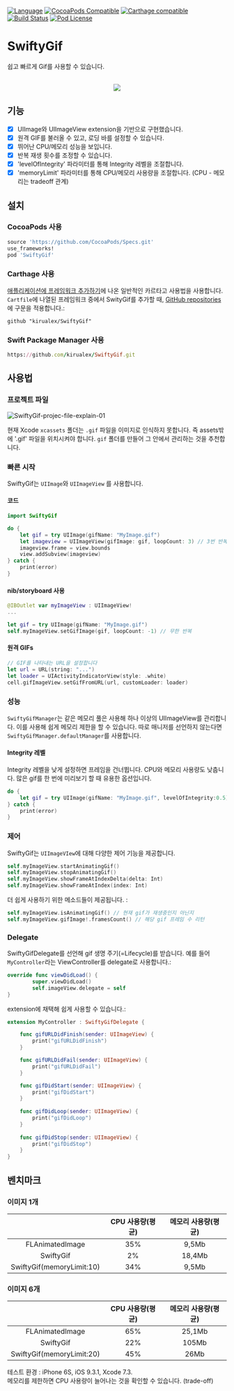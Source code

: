 [![Language](https://img.shields.io/badge/swift-5.0-blue.svg)](http://swift.org)
[![CocoaPods Compatible](https://img.shields.io/cocoapods/v/SwiftyGif.svg)](https://img.shields.io/cocoapods/v/SwiftyGif.svg)
[![Carthage compatible](https://img.shields.io/badge/Carthage-compatible-4BC51D.svg?style=flat)](https://github.com/Carthage/Carthage)
[![Build Status](https://travis-ci.org/kirualex/SwiftyGif.svg?branch=master)](https://travis-ci.org/kirualex/SwiftyGif)
[![Pod License](http://img.shields.io/cocoapods/l/SDWebImage.svg?style=flat)](https://raw.githubusercontent.com/kirualex/SwiftyGif/master/LICENSE)

# SwiftyGif
쉽고 빠르게 Gif를 사용할 수 있습니다.

<p align="center">
    </br>
    <img src="https://github.com/kirualex/SwiftyGif/blob/master/example.gif" align="center" />
</p>

## 기능
- [x] UIImage와 UIImageView extension을 기반으로 구현했습니다.
- [x] 원격 GIF를 불러올 수 있고, 로딩 바를 설정할 수 있습니다.
- [x] 뛰어난 CPU/메모리 성능을 보입니다.
- [x] 반복 재생 횟수를 조정할 수 있습니다.
- [x] 'levelOfIntegrity' 파라미터를 통해 Integrity 레벨을 조절합니다.
- [x] 'memoryLimit' 파라미터를 통해 CPU/메모리 사용량을 조절합니다. (CPU - 메모리는 tradeoff 관계)

## 설치

### CocoaPods 사용
```ruby
source 'https://github.com/CocoaPods/Specs.git'
use_frameworks!
pod 'SwiftyGif'
```

### Carthage 사용
[애플리케이션에 프레임워크 추가하기](https://github.com/Carthage/Carthage#adding-frameworks-to-an-application)에 나온 일반적인 카르타고 사용법을 사용합니다.
`Cartfile`에 나열된 프레임워크 중에서 SwityGif를 추가할 때, [GitHub repositories](https://github.com/Carthage/Carthage/blob/master/Documentation/Artifacts.md#github-repositories)에 구문을 적용합니다.:

```
github "kirualex/SwiftyGif"
```

### Swift Package Manager 사용
```ruby
https://github.com/kirualex/SwiftyGif.git
```

## 사용법

### 프로젝트 파일  
![SwiftyGif-projec-file-explain-01](https://user-images.githubusercontent.com/71776532/217253981-af6ffca3-12d7-4978-8487-44779b59324a.png)

현재 Xcode `xcassets` 폴더는 `.gif` 파일을 이미지로 인식하지 못합니다. 즉 assets밖에 '.gif' 파일을 위치시켜야 합니다. `gif` 폴더를 만들어 그 안에서 관리하는 것을 추천합니다.

### 빠른 시작

SwiftyGif는 `UIImage`와 `UIImageView` 를 사용합니다.

#### 코드

```swift
import SwiftyGif

do {
    let gif = try UIImage(gifName: "MyImage.gif")
    let imageview = UIImageView(gifImage: gif, loopCount: 3) // 3번 반복
    imageview.frame = view.bounds
    view.addSubview(imageview)
} catch {
    print(error)
}
```

#### nib/storyboard 사용

```swift
@IBOutlet var myImageView : UIImageView!
...

let gif = try UIImage(gifName: "MyImage.gif")
self.myImageView.setGifImage(gif, loopCount: -1) // 무한 반복
```

#### 원격 GIFs

```swift
// GIF를 나타내는 URL을 설정합니다
let url = URL(string: "...")
let loader = UIActivityIndicatorView(style: .white)
cell.gifImageView.setGifFromURL(url, customLoader: loader)
```

### 성능
`SwiftyGifManager`는 같은 메모리 풀은 사용해 하나 이상의 UIImageView를 관리합니다. 이를 사용해 쉽게 메모리 제한을 할 수 있습니다. 따로 매니저를 선언하지 않는다면 `SwiftyGifManager.defaultManager`를 사용합니다.

#### Integrity 레벨
Integrity 레벨을 낮게 설정하면 프레임을 건너뜁니다. CPU와 메모리 사용량도 낮춥니다. 많은 gif를 한 번에 미리보기 할 때 유용한 옵션입니다.

```swift
do {
    let gif = try UIImage(gifName: "MyImage.gif", levelOfIntegrity:0.5)
} catch {
    print(error)
}
```

### 제어
SwiftyGif는 `UIImageVIew`에 대해 다양한 제어 기능을 제공합니다.

```swift
self.myImageView.startAnimatingGif()
self.myImageView.stopAnimatingGif()
self.myImageView.showFrameAtIndexDelta(delta: Int)
self.myImageView.showFrameAtIndex(index: Int)
```

더 쉽게 사용하기 위한 메소드들이 제공됩니다. :

```swift
self.myImageView.isAnimatingGif() // 현재 gif가 재생중인지 아닌지
self.myImageView.gifImage!.framesCount() // 해당 gif 프레임 수 리턴
```

### Delegate
SwiftyGifDelegate를 선언해 gif 생명 주기(=Lifecycle)를 받습니다. 예를 들어 `MyController`라는 ViewController를 delegate로 사용합니다.:

```swift
override func viewDidLoad() {
        super.viewDidLoad()
        self.imageView.delegate = self
}
```

extension에 채택해 쉽게 사용할 수 있습니다.:

```swift
extension MyController : SwiftyGifDelegate {

    func gifURLDidFinish(sender: UIImageView) {
        print("gifURLDidFinish")
    }

    func gifURLDidFail(sender: UIImageView) {
        print("gifURLDidFail")
    }

    func gifDidStart(sender: UIImageView) {
        print("gifDidStart")
    }
    
    func gifDidLoop(sender: UIImageView) {
        print("gifDidLoop")
    }
    
    func gifDidStop(sender: UIImageView) {
        print("gifDidStop")
    }
}
```

## 벤치마크
### 이미지 1개
|               |CPU 사용량(평균) |메모리 사용량(평균) |
|:-------------:|:-----------------:|:-----------------------:|
|FLAnimatedImage|35%                |9,5Mb                    |
|SwiftyGif      |2%                 |18,4Mb                   |
|SwiftyGif(memoryLimit:10)|34%      |9,5Mb                    |

### 이미지 6개
|               |CPU 사용량(평균) |메모리 사용량(평균) |
|:-------------:|:-----------------:|:-----------------------:|
|FLAnimatedImage|65%                |25,1Mb                   |
|SwiftyGif      |22%                |105Mb                    |
|SwiftyGif(memoryLimit:20)|45%      |26Mb                     |

테스트 환경 : iPhone 6S, iOS 9.3.1, Xcode 7.3.   
메모리를 제한하면 CPU 사용량이 늘어나는 것을 확인할 수 있습니다. (trade-off)